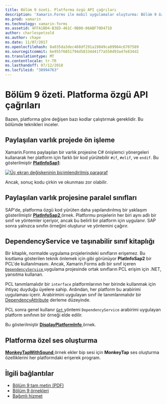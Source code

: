 ```yaml
---
title: Bölüm 9 özeti. Platforma özgü API çağrıları
description: 'Xamarin.Forms ile mobil uygulamalar oluşturma: Bölüm 9 özeti. Platforma özgü API çağrıları'
ms.prod: xamarin
ms.technology: xamarin-forms
ms.assetid: 4FFA1BD4-B3ED-461C-9B00-06ABF70D471D
author: charlespetzold
ms.author: chape
ms.date: 11/07/2017
ms.openlocfilehash: 8a035da3dec468df291a19849ca89964c6707589
ms.sourcegitcommit: 6e955f6851794d58334d41f7a550d93a47e834d2
ms.translationtype: MT
ms.contentlocale: tr-TR
ms.lasthandoff: 07/12/2018
ms.locfileid: "38994763"
---
```

# <a name="summary-of-chapter-9-platform-specific-api-calls"></a>Bölüm 9 özeti. Platforma özgü API çağrıları

Bazen, platforma göre değişen bazı kodlar çalıştırmak gereklidir. Bu bölümde teknikleri inceler.

## <a name="preprocessing-in-the-shared-asset-project"></a>Paylaşılan varlık projede ön işleme

Xamarin.Forms paylaşılan bir varlık projesine C# önişlemci yönergeleri kullanarak her platform için farklı bir kod yürütebilir `#if`, `#elif`, ve `endif`. Bu gösterilmiştir [ **PlatInfoSap1**](https://github.com/xamarin/xamarin-forms-book-samples/tree/master/Chapter09/PlatInfoSap1):

[![Üç ekran değişkeninin biçimlendirilmiş paragraf](images/ch09fg01-small.png "cihaz modeli ve işletim sistemi")](images/ch09fg01-large.png#lightbox "cihaz modeli ve işletim sistemi")

Ancak, sonuç kodu çirkin ve okunması zor olabilir.

## <a name="parallel-classes-in-the-shared-asset-project"></a>Paylaşılan varlık projesine paralel sınıfları

SAP'de, platforma özgü kod yürüten daha yapılandırılmış bir yaklaşım gösterilmiştir [ **PlatInfoSap2** ](https://github.com/xamarin/xamarin-forms-book-samples/tree/master/Chapter09/PlatInfoSap2) örnek. Platformu projelerin her biri aynı adlı bir sınıf ve yöntemler içeriyor, ancak bu belirli bir platform için uygulanır. SAP sonra yalnızca sınıfın örneğini oluşturur ve yöntemini çağırır.

## <a name="dependencyservice-and-the-portable-class-library"></a>DependencyService ve taşınabilir sınıf kitaplığı

Bir kitaplık, normalde uygulama projelerindeki sınıfların erişemez. Bu kısıtlama gösterilen teknik önlemek için gibi görünüyor **PlatInfoSap2** bir PCL'de kullanılmasını. Ancak, Xamarin.Forms adlı bir sınıf içeren [ `DependencyService` ](xref:Xamarin.Forms.DependencyService) uygulama projesinde ortak sınıfların PCL erişim için .NET, yansıtma kullanan.

PCL tanımlamalıdır bir `interface` platformlarının her birinde kullanmak için ihtiyaç duyduğu üyelere sahip. Ardından, her platform bu arabirimi uygulaması içerir. Arabirimini uygulayan sınıf ile tanımlanmalıdır bir [DependencyAttribute](xref:Xamarin.Forms.DependencyAttribute) derleme düzeyinde.

PCL sonra genel kullanır [ `Get` ](xref:Xamarin.Forms.DependencyService.Get*) yöntemi `DependencyService` arabirimi uygulayan platform sınıfının bir örneği elde edilir.

Bu gösterilmiştir [ **DisplayPlatformInfo** ](https://github.com/xamarin/xamarin-forms-book-samples/tree/master/Chapter09/DisplayPlatformInfo) örnek.

## <a name="platform-specific-sound-generation"></a>Platforma özel ses oluşturma

[ **MonkeyTapWithSound** ](https://github.com/xamarin/xamarin-forms-book-samples/tree/master/Chapter09/MonkeyTapWithSound) örnek ekler bip sesi için **MonkeyTap** ses oluşturma özelliklerini her platformdaki erişerek program.



## <a name="related-links"></a>İlgili bağlantılar

- [Bölüm 9 tam metin (PDF)](https://download.xamarin.com/developer/xamarin-forms-book/XamarinFormsBook-Ch09-Apr2016.pdf)
- [Bölüm 9 örnekleri](https://github.com/xamarin/xamarin-forms-book-samples/tree/master/Chapter09)
- [Bağımlı hizmet](~/xamarin-forms/app-fundamentals/dependency-service/index.md)
